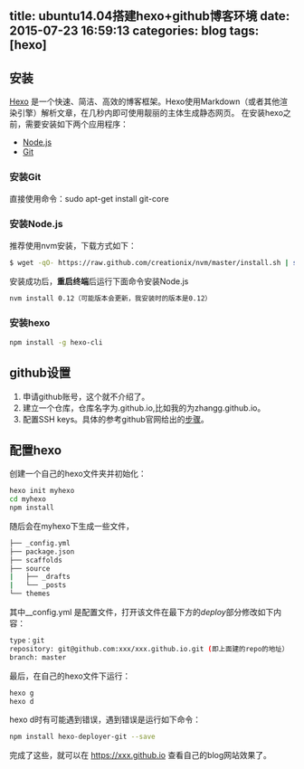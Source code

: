 title: ubuntu14.04搭建hexo+github博客环境
date: 2015-07-23 16:59:13
categories: blog
tags: [hexo]
---
## **安装**
[Hexo](https://hexo.io/) 是一个快速、简洁、高效的博客框架。Hexo使用Markdown（或者其他渲染引擎）解析文章，在几秒内即可使用靓丽的主体生成静态网页。
在安装hexo之前，需要安装如下两个应用程序：
 * [Node.js](https://nodejs.org/)
 * [Git](http://git-scm.com/)

### **安装Git**
直接使用命令：sudo apt-get install git-core
### **安装Node.js**
推荐使用nvm安装，下载方式如下：
```bash
$ wget -qO- https://raw.github.com/creationix/nvm/master/install.sh | sh
```
安装成功后，**重启终端**后运行下面命令安装Node.js
 ```bash
nvm install 0.12（可能版本会更新，我安装时的版本是0.12）
 ```

### **安装hexo**
```bash
npm install -g hexo-cli
```
## **github设置**
1. 申请github账号，这个就不介绍了。
2. 建立一个仓库，仓库名字为<username>.github.io,比如我的为zhangg.github.io。
3. 配置SSH keys。具体的参考github官网给出的[步骤](https://help.github.com/articles/generating-ssh-keys/)。

## **配置hexo**
创建一个自己的hexo文件夹并初始化：
```bash
hexo init myhexo
cd myhexo
npm install
```
随后会在myhexo下生成一些文件，
```bash 
├── _config.yml
├── package.json
├── scaffolds
├── source
|   ├── _drafts
|   └── _posts
└── themes
```
其中__config.yml 是配置文件，打开该文件在最下方的*deploy*部分修改如下内容：
```bash
type：git
repository: git@github.com:xxx/xxx.github.io.git (即上面建的repo的地址）
branch: master
```
最后，在自己的hexo文件下运行：
```bash
hexo g
hexo d
```
hexo d时有可能遇到错误，遇到错误是运行如下命令：
```bash
npm install hexo-deployer-git --save
```

完成了这些，就可以在 https://xxx.github.io 查看自己的blog网站效果了。
